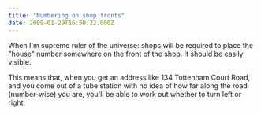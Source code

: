 ```yaml
---
title: "Numbering on shop fronts"
date: 2009-01-29T16:50:22.000Z
---
```

When I'm supreme ruler of the universe: shops will be required to place the "house" number somewhere on the front of the shop. It should be easily visible.

This means that, when you get an address like 134 Tottenham Court Road, and you come out of a tube station with no idea of how far along the road (number-wise) you are, you'll be able to work out whether to turn left or right.